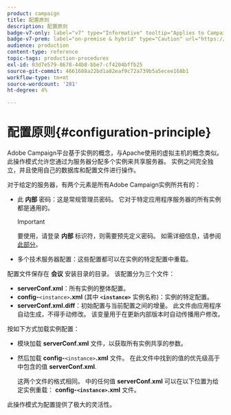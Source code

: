 ```yaml
---
product: campaign
title: 配置原则
description: 配置原则
badge-v7-only: label="v7" type="Informative" tooltip="Applies to Campaign Classic v7 only"
badge-v7-prem: label="on-premise & hybrid" type="Caution" url="https://experienceleague.adobe.com/docs/campaign-classic/using/installing-campaign-classic/architecture-and-hosting-models/hosting-models-lp/hosting-models.html" tooltip="Applies to on-premise and hybrid deployments only"
audience: production
content-type: reference
topic-tags: production-procedures
exl-id: 03d7e579-8678-44b8-bbe7-cf4204bffb25
source-git-commit: 4661688a22bd1a82eaf9c72a739b5a5ecee168b1
workflow-type: tm+mt
source-wordcount: '281'
ht-degree: 4%

---
```


# 配置原则{#configuration-principle}



Adobe Campaign平台基于实例的概念，与Apache使用的虚拟主机的概念类似。 此操作模式允许您通过为服务器分配多个实例来共享服务器。 实例之间完全独立，并且使用自己的数据库和配置文件进行操作。

对于给定的服务器，有两个元素是所有Adobe Campaign实例所共有的：

* 此 **内部** 密码：这是常规管理员密码。 它对于特定应用程序服务器的所有实例都是通用的。

   >[!IMPORTANT]
   >
   >要使用，请登录 **内部** 标识符，则需要预先定义密码。 如需详细信息，请参阅[此部分](../../installation/using/configuring-campaign-server.md#internal-identifier)。

* 多个技术服务器配置：这些配置都可以在实例的特定配置中重载。

配置文件保存在 **会议** 安装目录的目录。 该配置分为三个文件：

* **serverConf.xml**：所有实例的整体配置。
* **config-**`<instance>`**.xml** (其中 **`<instance>`** 实例名称)：实例的特定配置。
* **serverConf.xml.diff**：初始配置与当前配置之间的增量。 此文件由应用程序自动生成，不得手动修改。 该变量用于在更新内部版本时自动传播用户修改。

按如下方式加载实例配置：

* 模块加载 **serverConf.xml** 文件，以获取所有实例共享的参数。
* 然后加载 **config-**`<instance>`**.xml** 文件。 在此文件中找到的值的优先级高于中包含的值 **serverConf.xml**.

   这两个文件的格式相同。 中的任何值 **serverConf.xml** 可以在以下位置为给定实例重载： **config-`<instance>`.xml** 文件。

此操作模式为配置提供了极大的灵活性。
